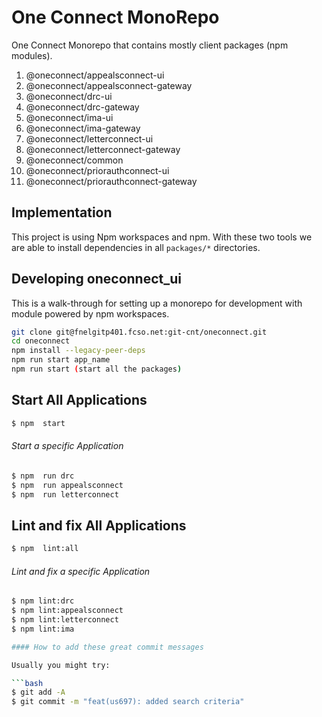 # One Connect MonoRepo
One Connect Monorepo that contains mostly client packages (npm modules).

1. @oneconnect/appealsconnect-ui
2. @oneconnect/appealsconnect-gateway
3. @oneconnect/drc-ui
4. @oneconnect/drc-gateway
5. @oneconnect/ima-ui
6. @oneconnect/ima-gateway
7. @oneconnect/letterconnect-ui
8. @oneconnect/letterconnect-gateway
9. @oneconnect/common
10. @oneconnect/priorauthconnect-ui
11. @oneconnect/priorauthconnect-gateway


## Implementation

This project is using Npm workspaces and npm. With these two tools we are able to install dependencies in all `packages/*` directories.

## Developing oneconnect_ui
This is a walk-through for setting up a monorepo for development with  module powered by npm workspaces.

```bash
git clone git@fnelgitp401.fcso.net:git-cnt/oneconnect.git
cd oneconnect
npm install --legacy-peer-deps
npm run start app_name
npm run start (start all the packages)
```

## Start All Applications
```bash
$ npm  start
```
###### Start a specific  Application
```bash
$ npm  run drc
$ npm  run appealsconnect
$ npm  run letterconnect
```

## Lint and fix  All Applications
```bash
$ npm  lint:all
```
###### Lint and fix  a specific  Application
```bash
$ npm lint:drc
$ npm lint:appealsconnect
$ npm lint:letterconnect
$ npm lint:ima

#### How to add these great commit messages

Usually you might try:

```bash
$ git add -A
$ git commit -m "feat(us697): added search criteria"
```
